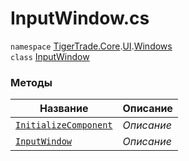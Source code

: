 
# InputWindow.cs
`namespace` [TigerTrade.Core](../../../TigerTrade.Core.md).[UI](../../../TigerTrade.Core/UI.md).[Windows](../../../TigerTrade.Core/UI/Windows.md)  
    `class` [InputWindow](../../InputWindow.cs.md)

### Методы
| Название | Описание |
| --- | --- |
| [`InitializeComponent`](./Методы/InitializeComponent.md) | *Описание* |
| [`InputWindow`](./Методы/InputWindow.md) | *Описание* |
